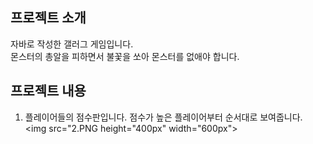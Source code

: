 ## 프로젝트 소개
자바로 작성한 갤러그 게임입니다.  
몬스터의 총알을 피하면서 불꽃을 쏘아 몬스터를 없애야 합니다.

## 프로젝트 내용
1. 플레이어들의 점수판입니다. 점수가 높은 플레이어부터 순서대로 보여줍니다.
<img src="2.PNG height="400px" width="600px">

